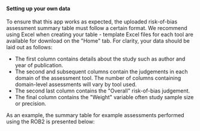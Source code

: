 #### __Setting up your own data__
To ensure that this app works as expected, the uploaded risk-of-bias assessment summary table must follow a certain format. We recommend using Excel when creating your table - template Excel files for each tool are available for download on the "Home" tab. For clarity, your data should be laid out as follows:
  * The first column contains details about the study such as author and year of publication.
  * The second and subsequent columns contain the judgements in each domain of the assessment tool. The number of columns containing domain-level assessments will vary by tool used.
  * The second last column contains the "Overall" risk-of-bias judgement.
  * The final column contains the "Weight" variable often study sample size or precision.  
  
As an example, the summary table for example assessments performed using the ROB2 is presented below:







